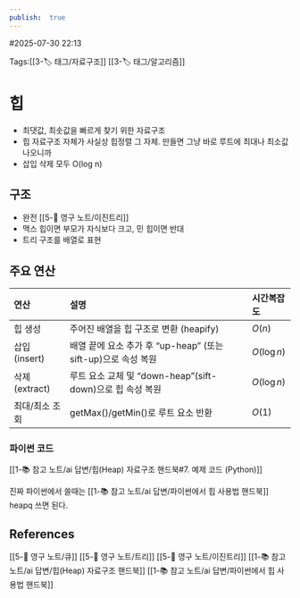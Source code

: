```yaml
---
publish:  true
---
```

#2025-07-30 22:13

Tags:[[3-🏷️ 태그/자료구조]] [[3-🏷️ 태그/알고리즘]]

# 힙
- 최댓값, 최솟값을 빠르게 찾기 위한 자료구조
- 힙 자료구조 자체가 사실상 힙정렬 그 자체. 만들면 그냥 바로 루트에 최대나 최소값 나오니까
- 삽입 삭제 모두 O(log n)
## 구조
- 완전 [[5-💎 영구 노트/이진트리]]
- 맥스 힙이면 부모가 자식보다 크고, 민 힙이면 반대
- 트리 구조를 배열로 표현

## 주요 연산
| 연산          | 설명                                           | 시간복잡도       |
| :---------- | :------------------------------------------- | :---------- |
| 힙 생성        | 주어진 배열을 힙 구조로 변환 (heapify)                   | $O(n)$      |
| 삽입(insert)  | 배열 끝에 요소 추가 후 “up-heap” (또는 sift-up)으로 속성 복원 | $O(\log n)$ |
| 삭제(extract) | 루트 요소 교체 및 “down-heap”(sift-down)으로 힙 속성 복원  | $O(\log n)$ |
| 최대/최소 조회    | getMax()/getMin()로 루트 요소 반환                  | $O(1)$      |
### 파이썬 코드
[[1-📚 참고 노트/ai 답변/힙(Heap) 자료구조 핸드북#7. 예제 코드 (Python)]]

진짜 파이썬에서 쓸때는 [[1-📚 참고 노트/ai 답변/파이썬에서 힙 사용법 핸드북]] heapq 쓰면 된다.

## References
[[5-💎 영구 노트/큐]]
[[5-💎 영구 노트/트리]]
[[5-💎 영구 노트/이진트리]]
[[1-📚 참고 노트/ai 답변/힙(Heap) 자료구조 핸드북]]
[[1-📚 참고 노트/ai 답변/파이썬에서 힙 사용법 핸드북]]